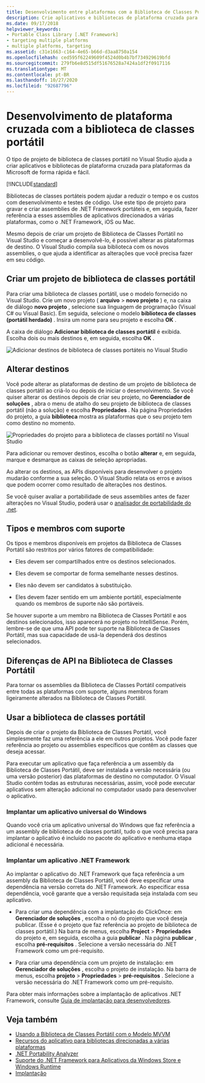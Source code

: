 ```yaml
---
title: Desenvolvimento entre plataformas com a Biblioteca de Classes Portátil
description: Crie aplicativos e bibliotecas de plataforma cruzada para plataformas da Microsoft de forma rápida e fácil usando o tipo de projeto de biblioteca de classes portátil no .NET.
ms.date: 09/17/2018
helpviewer_keywords:
- Portable Class Library [.NET Framework]
- targeting multiple platforms
- multiple platforms, targeting
ms.assetid: c31e1663-c164-4e65-b66d-d3aa8750a154
ms.openlocfilehash: ced595f62249609f4524d0b4b7bf734929619bfd
ms.sourcegitcommit: 279fb6e8d515df51676528a7424a1df2f0917116
ms.translationtype: MT
ms.contentlocale: pt-BR
ms.lasthandoff: 10/27/2020
ms.locfileid: "92687796"
---
```

# <a name="cross-platform-development-with-the-portable-class-library"></a>Desenvolvimento de plataforma cruzada com a biblioteca de classes portátil

O tipo de projeto de biblioteca de classes portátil no Visual Studio ajuda a criar aplicativos e bibliotecas de plataforma cruzada para plataformas da Microsoft de forma rápida e fácil.

[!INCLUDE[standard](../../../includes/pcl-to-standard.md)]

Bibliotecas de classes portáteis podem ajudar a reduzir o tempo e os custos com desenvolvimento e testes de código. Use este tipo de projeto para gravar e criar assemblies de .NET Framework portáteis e, em seguida, fazer referência a esses assemblies de aplicativos direcionados a várias plataformas, como o .NET Framework, iOS ou Mac.

Mesmo depois de criar um projeto de Biblioteca de Classes Portátil no Visual Studio e começar a desenvolvê-lo, é possível alterar as plataformas de destino. O Visual Studio compila sua biblioteca com os novos assemblies, o que ajuda a identificar as alterações que você precisa fazer em seu código.

## <a name="create-a-portable-class-library-project"></a>Criar um projeto de biblioteca de classes portátil

Para criar uma biblioteca de classes portátil, use o modelo fornecido no Visual Studio. Crie um novo projeto ( **arquivo**  >  **novo projeto** ) e, na caixa de diálogo **novo projeto** , selecione sua linguagem de programação (Visual C# ou Visual Basic). Em seguida, selecione o modelo **biblioteca de classes (portátil herdado)** . Insira um nome para seu projeto e escolha **OK** .

A caixa de diálogo **Adicionar biblioteca de classes portátil** é exibida. Escolha dois ou mais destinos e, em seguida, escolha **OK** .

![Adicionar destinos de biblioteca de classes portáteis no Visual Studio](media/add-portable-class-library.png)

## <a name="change-targets"></a>Alterar destinos

Você pode alterar as plataformas de destino de um projeto de biblioteca de classes portátil ao criá-lo ou depois de iniciar o desenvolvimento. Se você quiser alterar os destinos depois de criar seu projeto, no **Gerenciador de soluções** , abra o menu de atalho do seu projeto de biblioteca de classes portátil (não a solução) e escolha **Propriedades** . Na página Propriedades do projeto, a guia **biblioteca** mostra as plataformas que o seu projeto tem como destino no momento.

![Propriedades do projeto para a biblioteca de classes portátil no Visual Studio](media/pcl-project-properties.png)

Para adicionar ou remover destinos, escolha o botão **alterar** e, em seguida, marque e desmarque as caixas de seleção apropriadas.

Ao alterar os destinos, as APIs disponíveis para desenvolver o projeto mudarão conforme a sua seleção. O Visual Studio relata os erros e avisos que podem ocorrer como resultado de alterações nos destinos.

Se você quiser avaliar a portabilidade de seus assemblies antes de fazer alterações no Visual Studio, poderá usar o [analisador de portabilidade do .net](https://marketplace.visualstudio.com/items?itemName=ConnieYau.NETPortabilityAnalyzer).

## <a name="supported-types-and-members"></a>Tipos e membros com suporte

Os tipos e membros disponíveis em projetos da Biblioteca de Classes Portátil são restritos por vários fatores de compatibilidade:

- Eles devem ser compartilhados entre os destinos selecionados.

- Eles devem se comportar de forma semelhante nesses destinos.

- Eles não devem ser candidatos à substituição.

- Eles devem fazer sentido em um ambiente portátil, especialmente quando os membros de suporte não são portáveis.

Se houver suporte a um membro na Biblioteca de Classes Portátil e aos destinos selecionados, isso aparecerá no projeto no IntelliSense. Porém, lembre-se de que uma API pode ter suporte na Biblioteca de Classes Portátil, mas sua capacidade de usá-la dependerá dos destinos selecionados.

## <a name="api-differences-in-the-portable-class-library"></a>Diferenças de API na Biblioteca de Classes Portátil

Para tornar os assemblies da Biblioteca de Classes Portátil compatíveis entre todas as plataformas com suporte, alguns membros foram ligeiramente alterados na Biblioteca de Classes Portátil.

## <a name="use-the-portable-class-library"></a>Usar a biblioteca de classes portátil

Depois de criar o projeto da Biblioteca de Classes Portátil, você simplesmente faz uma referência a ele em outros projetos. Você pode fazer referência ao projeto ou assemblies específicos que contêm as classes que deseja acessar.

Para executar um aplicativo que faça referência a um assembly da Biblioteca de Classes Portátil, deve ser instalada a versão necessária (ou uma versão posterior) das plataformas de destino no computador. O Visual Studio contém todas as estruturas necessárias, assim, você pode executar aplicativos sem alteração adicional no computador usado para desenvolver o aplicativo.

### <a name="deploy-a-universal-windows-app"></a>Implantar um aplicativo universal do Windows

Quando você cria um aplicativo universal do Windows que faz referência a um assembly de biblioteca de classes portátil, tudo o que você precisa para implantar o aplicativo é incluído no pacote do aplicativo e nenhuma etapa adicional é necessária.

### <a name="deploy-a-net-framework-app"></a>Implantar um aplicativo .NET Framework

Ao implantar o aplicativo do .NET Framework que faça referência a um assembly da Biblioteca de Classes Portátil, você deve especificar uma dependência na versão correta do .NET Framework. Ao especificar essa dependência, você garante que a versão requisitada seja instalada com seu aplicativo.

- Para criar uma dependência com a implantação do ClickOnce: em **Gerenciador de soluções** , escolha o nó do projeto que você deseja publicar. (Esse é o projeto que faz referência ao projeto de biblioteca de classes portátil.) Na barra de menus, escolha **Project**  >  **Propriedades** do projeto e, em seguida, escolha a guia **publicar** . Na página **publicar** , escolha **pré-requisitos** . Selecione a versão necessária do .NET Framework como um pré-requisito.

- Para criar uma dependência com um projeto de instalação: em **Gerenciador de soluções** , escolha o projeto de instalação. Na barra de menus, escolha **projeto**  >  **Propriedades**  >  **pré-requisitos** . Selecione a versão necessária do .NET Framework como um pré-requisito.

Para obter mais informações sobre a implantação de aplicativos .NET Framework, consulte [Guia de implantação para desenvolvedores](../../framework/deployment/deployment-guide-for-developers.md).

## <a name="see-also"></a>Veja também

- [Usando a Biblioteca de Classes Portátil com o Modelo MVVM](using-portable-class-library-with-model-view-view-model.md)
- [Recursos do aplicativo para bibliotecas direcionadas a várias plataformas](app-resources-for-libraries-that-target-multiple-platforms.md)
- [.NET Portability Analyzer](https://marketplace.visualstudio.com/items?itemName=ConnieYau.NETPortabilityAnalyzer)
- [Suporte do .NET Framework para Aplicativos da Windows Store e Windows Runtime](support-for-windows-store-apps-and-windows-runtime.md)
- [Implantação](../../framework/deployment/net-framework-applications.md)
